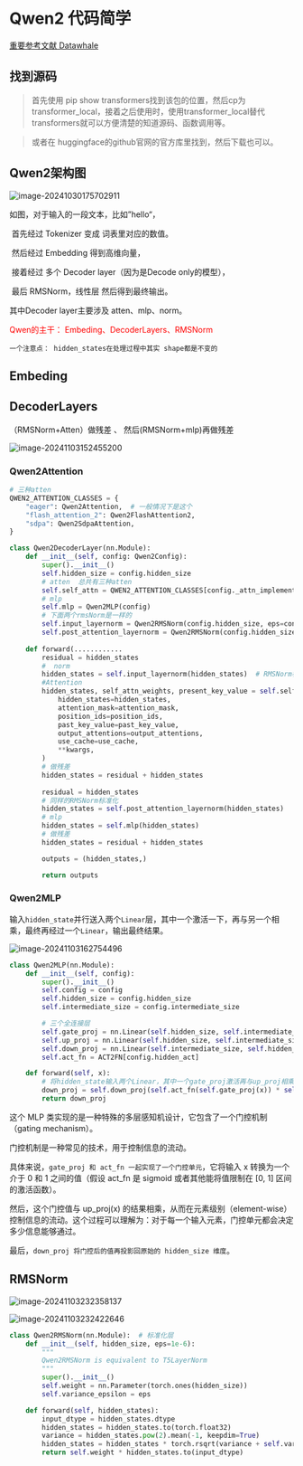 # Qwen2 代码简学

[重要参考文献 Datawhale](https://github.com/datawhalechina/tiny-universe/tree/main/content/Qwen-blog)



## 找到源码

> 首先使用 pip show transformers找到该包的位置，然后cp为transformer_local，接着之后使用时，使用transformer_local替代transformers就可以方便清楚的知道源码、函数调用等。



>或者在 huggingface的github官网的官方库里找到，然后下载也可以。



## Qwen2架构图

![image-20241030175702911](../picture.asset/image-20241030175702911.png)



如图，对于输入的一段文本，比如”hello“， 

​	首先经过 Tokenizer 变成 词表里对应的数值。

​	然后经过 Embedding 得到高维向量，

​	接着经过 多个 Decoder layer（因为是Decode only的模型），

​	最后 RMSNorm，线性层 然后得到最终输出。

其中Decoder layer主要涉及 atten、mlp、norm。

<font color='red'>Qwen的主干： Embeding、DecoderLayers、RMSNorm</font>

`一个注意点： hidden_states在处理过程中其实 shape都是不变的`

## Embeding



## DecoderLayers

（RMSNorm+Atten）做残差  、 然后(RMSNorm+mlp)再做残差

![image-20241103152455200](../picture.asset/image-20241103152455200.png)

### Qwen2Attention

```python
# 三种atten
QWEN2_ATTENTION_CLASSES = {
    "eager": Qwen2Attention,  # 一般情况下是这个
    "flash_attention_2": Qwen2FlashAttention2,
    "sdpa": Qwen2SdpaAttention,
}

class Qwen2DecoderLayer(nn.Module):
    def __init__(self, config: Qwen2Config):
        super().__init__()
        self.hidden_size = config.hidden_size
        # atten  总共有三种atten
        self.self_attn = QWEN2_ATTENTION_CLASSES[config._attn_implementation](config, layer_idx)
		# mlp
        self.mlp = Qwen2MLP(config)
        # 下面两个rmsNorm是一样的
        self.input_layernorm = Qwen2RMSNorm(config.hidden_size, eps=config.rms_norm_eps)
        self.post_attention_layernorm = Qwen2RMSNorm(config.hidden_size, eps=config.rms_norm_eps)
	
    def forward(............
        residual = hidden_states
        #  norm
        hidden_states = self.input_layernorm(hidden_states)  # RMSNorm标准化
        #Attention
        hidden_states, self_attn_weights, present_key_value = self.self_attn(  
            hidden_states=hidden_states,
            attention_mask=attention_mask,
            position_ids=position_ids,
            past_key_value=past_key_value,
            output_attentions=output_attentions,
            use_cache=use_cache,
            **kwargs,
        )
        # 做残差
        hidden_states = residual + hidden_states
                
        residual = hidden_states
        # 同样的RMSNorm标准化
        hidden_states = self.post_attention_layernorm(hidden_states)
        # mlp
        hidden_states = self.mlp(hidden_states)
        # 做残差
        hidden_states = residual + hidden_states

        outputs = (hidden_states,)

        return outputs
```



### Qwen2MLP

输入`hidden_state`并行送入两个`Linear`层，其中一个激活一下，再与另一个相乘，最终再经过一个`Linear`，输出最终结果。

![image-20241103162754496](../picture.asset/image-20241103162754496.png)

```python
class Qwen2MLP(nn.Module):
    def __init__(self, config):
        super().__init__()
        self.config = config
        self.hidden_size = config.hidden_size
        self.intermediate_size = config.intermediate_size

        # 三个全连接层
        self.gate_proj = nn.Linear(self.hidden_size, self.intermediate_size, bias=False)
        self.up_proj = nn.Linear(self.hidden_size, self.intermediate_size, bias=False)
        self.down_proj = nn.Linear(self.intermediate_size, self.hidden_size, bias=False)
        self.act_fn = ACT2FN[config.hidden_act]

    def forward(self, x):
        # 将hidden_state输入两个Linear，其中一个gate_proj激活再与up_proj相乘，最后输入给down_proj
        down_proj = self.down_proj(self.act_fn(self.gate_proj(x)) * self.up_proj(x))
        return down_proj
```



这个 MLP 类实现的是一种特殊的多层感知机设计，它包含了一个门控机制（gating mechanism）。

门控机制是一种常见的技术，用于控制信息的流动。

具体来说，`gate_proj 和 act_fn 一起实现了一个门控单元`，它将输入 x 转换为一个介于 0 和 1 之间的值（假设 act_fn 是 sigmoid 或者其他能将值限制在 [0, 1] 区间的激活函数）。

然后，这个门控值与 up_proj(x) 的结果相乘，从而在元素级别（element-wise）控制信息的流动。这个过程可以理解为：对于每一个输入元素，门控单元都会决定多少信息能够通过。

最后，`down_proj 将门控后的值再投影回原始的 hidden_size 维度`。


## RMSNorm



![image-20241103232358137](../picture.asset/image-20241103232358137.png)



![image-20241103232422646](../picture.asset/image-20241103232422646.png)

```python
class Qwen2RMSNorm(nn.Module):  # 标准化层
    def __init__(self, hidden_size, eps=1e-6):
        """
        Qwen2RMSNorm is equivalent to T5LayerNorm
        """
        super().__init__()
        self.weight = nn.Parameter(torch.ones(hidden_size))
        self.variance_epsilon = eps

    def forward(self, hidden_states):
        input_dtype = hidden_states.dtype
        hidden_states = hidden_states.to(torch.float32)
        variance = hidden_states.pow(2).mean(-1, keepdim=True)
        hidden_states = hidden_states * torch.rsqrt(variance + self.variance_epsilon)
        return self.weight * hidden_states.to(input_dtype)
```



